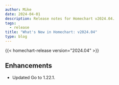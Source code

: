 ```yaml
---
author: Mike
date: 2024-04-01
description: Release notes for Homechart v2024.04.
tags:
  - release
title: "What's New in Homechart: v2024.04"
type: blog
---
```


{{< homechart-release version="2024.04" >}}

## Enhancements

- Updated Go to 1.22.1.

